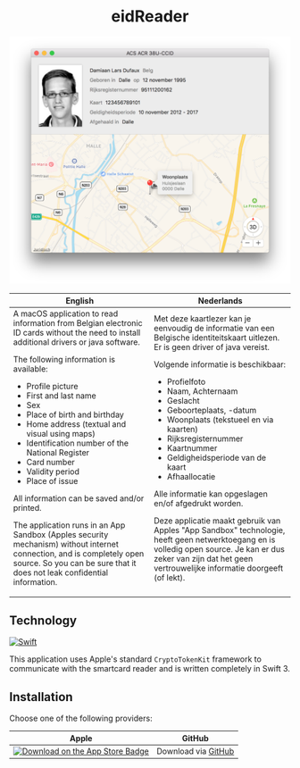 <h1 align=center> eidReader </h1>

![screenshot](screenshot.png)

<table>
<thead>
<tr>
<th width=50%>English</th>
<th>Nederlands</th>
</tr>
</thead>
<tr>
<td>A macOS application to read information from Belgian electronic ID cards without the need to install additional drivers or java software.

The following information is available:
- Profile picture
- First and last name
- Sex
- Place of birth and birthday
- Home address (textual and visual using maps)
- Identification number of the National Register
- Card number
- Validity period
- Place of issue

All information can be saved and/or printed.

The application runs in an App Sandbox (Apples security mechanism) without internet connection, and is completely open source. So you can be sure that it does not leak confidential information.
</td><td>Met deze kaartlezer kan je eenvoudig de informatie van een Belgische identiteitskaart uitlezen. Er is geen driver of java vereist.

Volgende informatie is beschikbaar:
- Profielfoto
- Naam, Achternaam
- Geslacht
- Geboorteplaats, -datum
- Woonplaats (tekstueel en via kaarten)
- Rijksregisternummer
- Kaartnummer
- Geldigheidsperiode van de kaart
- Afhaallocatie

Alle informatie kan opgeslagen en/of afgedrukt worden.

Deze applicatie maakt gebruik van Apples "App Sandbox" technologie, heeft geen netwerktoegang en is volledig open source. Je kan er dus zeker van zijn dat het geen vertrouwelijke informatie doorgeeft (of lekt).</td>
</tr>
</table>

## Technology

<a href="https://swift.org"><img src="https://img.shields.io/badge/Swift-3.0-orange.svg?style=flat" alt="Swift" /></a>

This application uses Apple's standard `CryptoTokenKit` framework to communicate with the smartcard reader and is written completely in Swift 3.

## Installation

Choose one of the following providers:

| Apple | GitHub |
| ----- | ------ |
| <a href="https://itunes.apple.com/us/app/eidreader/id1190651975?l=nl&ls=1&mt=12"><img src="https://cdn.rawgit.com/Dev1an/eID-Reader/master/Download_on_the_App_Store_Badge_US-UK.svg" alt="Download on the App Store Badge" /></a> | Download via [GitHub](https://github.com/Dev1an/eID-Reader/releases/latest) |
